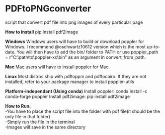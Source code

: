 # PDFtoPNGconverter
script that convert pdf file into png images of every particular page

<b>How to install</b>
pip install pdf2image

<b>Windows</b>
Windows users will have to build or download poppler for Windows. I recommend @oschwartz10612 version which is the most up-to-date. You will then have to add the bin/ folder to PATH or use poppler_path = r"C:\path\to\poppler-xx\bin" as an argument in convert_from_path.

<b>Mac</b>
Mac users will have to install poppler for Mac.

<b>Linux</b>
Most distros ship with pdftoppm and pdftocairo. If they are not installed, refer to your package manager to install poppler-utils

<b>Platform-independant (Using conda)</b>
Install poppler: conda install -c conda-forge poppler
Install pdf2image: pip install pdf2image

<b>How to Run:</b><br>
-You have to place the script file into the folder with pdf file(it should be the only file in that folder)<br>
-Simply run the file in the terminal<br>
-Images will save in the same directory<br>
